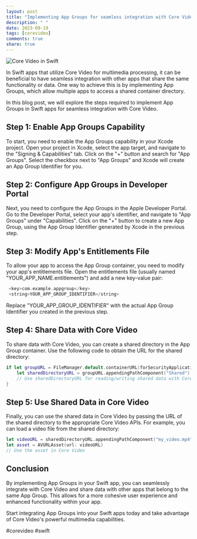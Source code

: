 ```yaml
---
layout: post
title: "Implementing App Groups for seamless integration with Core Video in Swift apps."
description: " "
date: 2023-09-19
tags: [corevideo]
comments: true
share: true
---
```


![Core Video in Swift](https://example.com/core-video.jpg)

In Swift apps that utilize Core Video for multimedia processing, it can be beneficial to have seamless integration with other apps that share the same functionality or data. One way to achieve this is by implementing App Groups, which allow multiple apps to access a shared container directory.

In this blog post, we will explore the steps required to implement App Groups in Swift apps for seamless integration with Core Video.

## Step 1: Enable App Groups Capability
To start, you need to enable the App Groups capability in your Xcode project. Open your project in Xcode, select the app target, and navigate to the "Signing & Capabilities" tab. Click on the "+" button and search for "App Groups". Select the checkbox next to "App Groups" and Xcode will create an App Group Identifier for you.

## Step 2: Configure App Groups in Developer Portal
Next, you need to configure the App Groups in the Apple Developer Portal. Go to the Developer Portal, select your app's identifier, and navigate to "App Groups" under "Capabilities". Click on the "+" button to create a new App Group, using the App Group Identifier generated by Xcode in the previous step.

## Step 3: Modify App's Entitlements File
To allow your app to access the App Group container, you need to modify your app's entitlements file. Open the entitlements file (usually named "YOUR_APP_NAME.entitlements") and add a new key-value pair:

```swift
 <key>com.example.appgroup</key>
 <string>YOUR_APP_GROUP_IDENTIFIER</string>
```

Replace "YOUR_APP_GROUP_IDENTIFIER" with the actual App Group Identifier you created in the previous step.

## Step 4: Share Data with Core Video
To share data with Core Video, you can create a shared directory in the App Group container. Use the following code to obtain the URL for the shared directory:

```swift
if let groupURL = FileManager.default.containerURL(forSecurityApplicationGroupIdentifier: "YOUR_APP_GROUP_IDENTIFIER") {
    let sharedDirectoryURL = groupURL.appendingPathComponent("Shared")
    // Use sharedDirectoryURL for reading/writing shared data with Core Video
}
```

## Step 5: Use Shared Data in Core Video
Finally, you can use the shared data in Core Video by passing the URL of the shared directory to the appropriate Core Video APIs. For example, you can load a video file from the shared directory:

```swift
let videoURL = sharedDirectoryURL.appendingPathComponent("my_video.mp4")
let asset = AVURLAsset(url: videoURL)
// Use the asset in Core Video
```

## Conclusion
By implementing App Groups in your Swift app, you can seamlessly integrate with Core Video and share data with other apps that belong to the same App Group. This allows for a more cohesive user experience and enhanced functionality within your app.

Start integrating App Groups into your Swift apps today and take advantage of Core Video's powerful multimedia capabilities.

#corevideo #swift